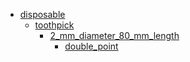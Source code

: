 * [disposable](disposable)
  * [toothpick](disposable/toothpick)
    * [2_mm_diameter_80_mm_length](disposable/toothpick/2_mm_diameter_80_mm_length)
      * [double_point](disposable/toothpick/2_mm_diameter_80_mm_length/double_point)
